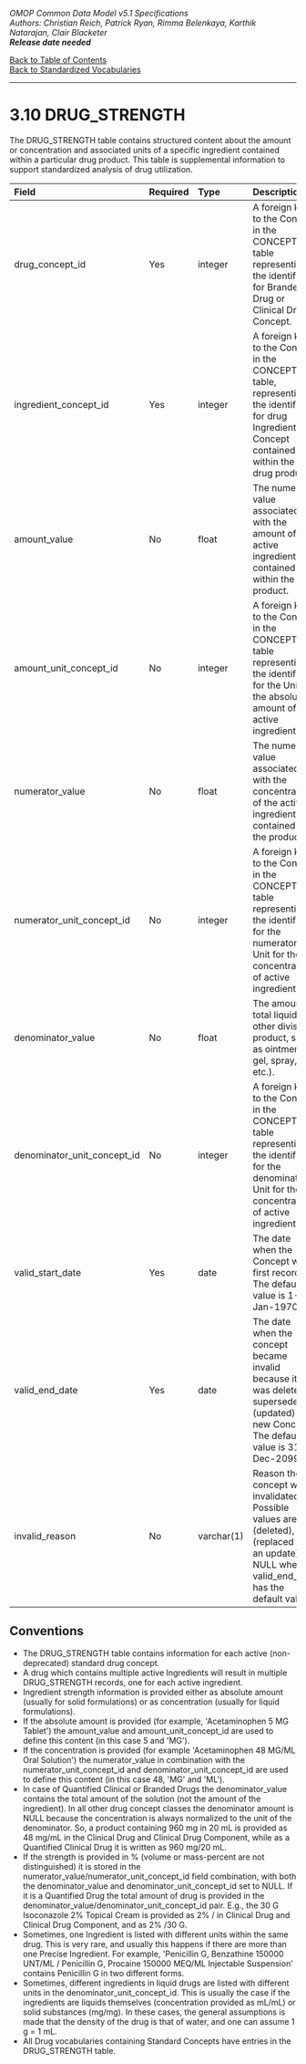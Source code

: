 *OMOP Common Data Model v5.1 Specifications*
<br>*Authors: Christian Reich, Patrick Ryan, Rimma Belenkaya, Karthik Natarajan, Clair Blacketer*
<br>***Release date needed***

[Back to Table of Contents](https://github.com/OHDSI/CommonDataModel/blob/master/Documentation/TableofContents.md)
<br>[Back to Standardized Vocabularies](StandardizedVocabularies.md)

---

# 3.10 DRUG_STRENGTH

The DRUG_STRENGTH table contains structured content about the amount or concentration and associated units of a specific ingredient contained within a particular drug product. This table is supplemental information to support standardized analysis of drug utilization. 

Field|Required|Type|Description
:----|:----|:----|:-----
|drug_concept_id|Yes|integer|A foreign key to the Concept in the CONCEPT table representing the identifier for Branded Drug or Clinical Drug Concept.|
|ingredient_concept_id|Yes|integer|A foreign key to the Concept in the CONCEPT table, representing the identifier for drug Ingredient Concept contained within the drug product.|
|amount_value|No|float|The numeric value associated with the amount of active ingredient contained within the product.|
|amount_unit_concept_id|No|integer|A foreign key to the Concept in the CONCEPT table representing the identifier for the Unit for the absolute amount of active ingredient.|
|numerator_value|No|float|The numeric value associated with the concentration of the active ingredient contained in the product|
|numerator_unit_concept_id|No|integer|A foreign key to the Concept in the CONCEPT table representing the identifier for the numerator Unit for the concentration of active ingredient.|
|denominator_value|No|float|The amount of total liquid (or other divisible product, such as ointment, gel, spray, etc.).|
|denominator_unit_concept_id|No|integer|A foreign key to the Concept in the CONCEPT table representing the identifier for the denominator Unit for the concentration of active ingredient.|
|valid_start_date|Yes|date|The date when the Concept was first recorded. The default value is 1-Jan-1970.|
|valid_end_date|Yes|date|The date when the concept became invalid because it was deleted or superseded (updated) by a new Concept. The default value is 31-Dec-2099.|
|invalid_reason|No|varchar(1)|Reason the concept was invalidated. Possible values are 'D' (deleted), 'U' (replaced with an update) or NULL when valid_end_date has the default value.|

## Conventions 

  * The DRUG_STRENGTH table contains information for each active (non-deprecated) standard drug concept.
  * A drug which contains multiple active Ingredients will result in multiple DRUG_STRENGTH records, one for each active ingredient.
  * Ingredient strength information is provided either as absolute amount (usually for solid formulations) or as concentration (usually for liquid formulations).
  * If the absolute amount is provided (for example, 'Acetaminophen 5 MG Tablet') the amount_value and amount_unit_concept_id are used to define this content (in this case 5 and 'MG').
  * If the concentration is provided (for example 'Acetaminophen 48 MG/ML Oral Solution') the numerator_value in combination with the numerator_unit_concept_id and denominator_unit_concept_id are used to define this content (in this case 48, 'MG' and 'ML'). 
  * In case of Quantified Clinical or Branded Drugs the denominator_value contains the total amount of the solution (not the amount of the ingredient). In all other drug concept classes the denominator amount is NULL because the concentration is always normalized to the unit of the denominator. So, a product containing 960 mg in 20 mL is provided as 48 mg/mL in the Clinical Drug and Clinical Drug Component, while as a Quantified Clinical Drug it is written as 960 mg/20 mL.
  * If the strength is provided in % (volume or mass-percent are not distinguished) it is stored in the numerator_value/numerator_unit_concept_id field combination, with both the denominator_value and denominator_unit_concept_id set to NULL. If it is a Quantified Drug the total amount of drug is provided in the denominator_value/denominator_unit_concept_id pair. E.g., the 30 G Isoconazole 2% Topical Cream is provided as 2% / in Clinical Drug and Clinical Drug Component, and as 2% /30 G.
  * Sometimes, one Ingredient is listed with different units within the same drug. This is very rare, and usually this happens if there are more than one Precise Ingredient. For example, 'Penicillin G, Benzathine 150000 UNT/ML / Penicillin G, Procaine 150000 MEQ/ML Injectable Suspension' contains Penicillin G in two different forms.
  * Sometimes, different ingredients in liquid drugs are listed with different units in the denominator_unit_concept_id. This is usually the case if the ingredients are liquids themselves (concentration provided as mL/mL) or solid substances (mg/mg). In these cases, the general assumptions is made that the density of the drug is that of water, and one can assume 1 g = 1 mL.
  * All Drug vocabularies containing Standard Concepts have entries in the DRUG_STRENGTH table. 
